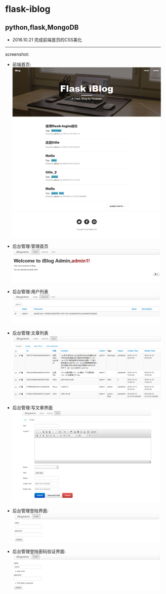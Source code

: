 # flask-iblog
python,flask,MongoDB
----
- 2016.10.21 完成前端首页的CSS美化

----
screenshot:
- 前端首页:
![index](https://github.com/youanan/flask-iblog/blob/master/screenshot/iblog_index_01.png)

- 后台管理:管理首页
![index](https://github.com/youanan/flask-iblog/blob/master/screenshot/admin_01.png)

- 后台管理:用户列表
![index](https://github.com/youanan/flask-iblog/blob/master/screenshot/admin_02.png)

- 后台管理:文章列表
![index](https://github.com/youanan/flask-iblog/blob/master/screenshot/admin_03.png)

- 后台管理:写文章界面
![index](https://github.com/youanan/flask-iblog/blob/master/screenshot/admin_04.png)

- 后台管理登陆界面:
![index](https://github.com/youanan/flask-iblog/blob/master/screenshot/admin_login_01.png)

- 后台管理登陆密码验证界面:
![index](https://github.com/youanan/flask-iblog/blob/master/screenshot/admin_login_02.png)
